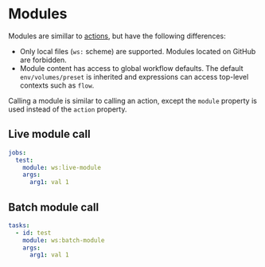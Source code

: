 # Modules

Modules are simillar to [actions](broken-reference), but have the following differences:

* Only local files (`ws:` scheme) are supported. Modules located on GitHub are forbidden.
* Module content has access to global workflow defaults. The default `env/volumes/preset` is inherited and expressions can access top-level contexts such as `flow`.

Calling a module is similar to calling an action, except the `module` property is used instead of the `action` property.

## Live module call

```yaml
jobs:
  test:
    module: ws:live-module
    args:
      arg1: val 1
```

## Batch module call

```yaml
tasks:
  - id: test
    module: ws:batch-module
    args:
      arg1: val 1
```

